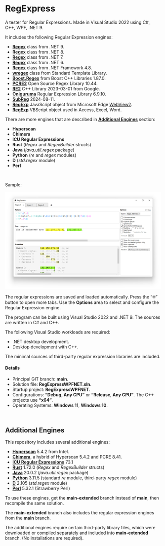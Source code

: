 ﻿# RegExpress

A tester for Regular Expressions. Made in Visual Studio 2022 using C#, C++, WPF, .NET 9.

It includes the following Regular Expression engines:

* **[Regex](https://learn.microsoft.com/en-us/dotnet/api/system.text.regularexpressions.regex?view=net-9.0)** class from .NET 9.
* **[Regex](https://learn.microsoft.com/en-us/dotnet/api/system.text.regularexpressions.regex?view=net-8.0)** class from .NET 8.
* **[Regex](https://learn.microsoft.com/en-us/dotnet/api/system.text.regularexpressions.regex?view=net-7.0)** class from .NET 7.
* **[Regex](https://learn.microsoft.com/en-us/dotnet/api/system.text.regularexpressions.regex?view=net-6.0)** class from .NET 6.
* **[Regex](https://learn.microsoft.com/en-us/dotnet/api/system.text.regularexpressions.regex?view=netframework-4.8)** class from .NET Framework 4.8.
* **[wregex](https://docs.microsoft.com/en-us/cpp/standard-library/regex)** class from Standard Template Library.
* **[Boost.Regex](https://www.boost.org/doc/libs/1_87_0/libs/regex/doc/html/index.html)** from Boost C++ Libraries 1.87.0.
* **[PCRE2](https://pcre.org/)** Open Source Regex Library 10.44.
* **[RE2](https://github.com/google/re2)** C++ Library 2023-03-01 from Google.
* **[Oniguruma](https://github.com/kkos/oniguruma)** Regular Expression Library 6.9.10.
* **[SubReg](https://github.com/mattbucknall/subreg)** 2024-08-11.
* **[RegExp](https://developer.mozilla.org/en-US/docs/Web/JavaScript/Reference/Global_Objects/RegExp)** JavaScript object from Microsoft Edge [WebView2](https://docs.microsoft.com/en-us/microsoft-edge/webview2/).
* **[RegExp](https://learn.microsoft.com/en-us/previous-versions/yab2dx62(v=vs.85))** VBScript object used in Access, Excel, Word.

There are more engines that are described in **[Additional Engines](#additional-engines)** section:

* **Hyperscan** 
* **Chimera**
* **ICU Regular Expressions**
* **Rust** (*Regex* and *RegexBuilder* structs)
* **Java** (*java.util.regex* package)
* **Python** (*re* and *regex* modules)
* **D** (*std.regex* module)
* **Perl** 


<br/>

Sample:

![Screenshot of RegExpress](Screenshot1.png)

The regular expressions are saved and loaded automatically. Press the “➕” button to open more tabs. 
Use the **Options** area to select and configure the Regular Expression engine.

The program can be built using Visual Studio 2022 and .NET 9. The sources are written in C# and C++. 

The following Visual Studio workloads are required:

* .NET desktop development.
* Desktop development with C++.

The minimal sources of third-party regular expression libraries are included.

#### Details

* Principal GIT branch: **main**.
* Solution file: **RegExpressWPFNET.sln**.
* Startup project: **RegExpressWPFNET**.
* Configurations: **“Debug, Any CPU”** or **“Release, Any CPU”**. The C++ projects use **“x64”**.
* Operating Systems: **Windows 11**, **Windows 10**.

<br/>

 
## Additional Engines 

This repository includes several additional engines:

* **[Hyperscan](https://github.com/intel/hyperscan)** 5.4.2 from Intel.
* **[Chimera](http://intel.github.io/hyperscan/dev-reference/chimera.html)**, a hybrid of Hyperscan 5.4.2 and PCRE 8.41.
* **[ICU Regular Expressions](https://icu.unicode.org/)** 73.1
* **[Rust](https://docs.rs/regex)** 1.72.0 (*Regex* and *RegexBuilder* structs)
* **[Java](https://docs.oracle.com/en/java/javase/20/docs/api/java.base/java/util/regex/package-summary.html)** 20.0.2 (*java.util.regex* package)
* **[Python](https://www.python.org/)** 3.11.5 (standard *re* module, third-party *regex* module)
* **[D](https://dlang.org/phobos/std_regex.html)** 2.105 (*std.regex* module)
* **[Perl](https://perldoc.perl.org/perlreref)** 5.32.1 (Strawberry Perl)


To use these engines, get the **main-extended** branch instead of **main**, then recompile 
the same solution.

The **main-extended** branch also includes the regular expression engines from the **main** branch.

The additional engines require certain third-party library files, which were downloaded or compiled separately 
and included into **main-extended** branch. (No installations are required).

<br/>
<br/>
<br/>
<br/>
<br/>

